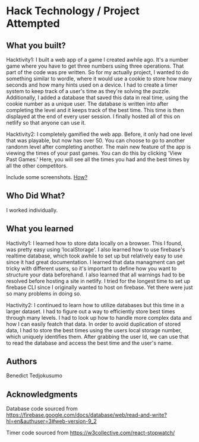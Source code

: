 # Hack Technology / Project Attempted

## What you built?

Hacktivity1:
I built a web app of a game I created awhile ago. It's a number game where you have to get three numbers using three operations. That part of the code was pre written. So for my actually project, I wanted to do something similar to wordle, where it would use a cookie to store how many seconds and how many hints used on a device. I had to create a timer system to keep track of a user's time as they're solving the puzzle. Additionally, I added a database that saved this data in real time, using the cookie number as a unique user. The database is written into after completing the level and it keeps track of the best time. This time is then displayed at the end of every user session. I finally hosted all of this on netlify so that anyone can use it.

Hacktivity2:
I completely gamified the web app. Before, it only had one level that was playable, but now has over 50. You can choose to go to another randonm level after completing another. The main new feature of the app is viewing the times of your past games. You can do this by clicking 'View Past Games.' Here, you will see all the times you had and the best times by all the other competitors. 


Include some screenshots.
[How?](https://help.github.com/articles/about-readmes/#relative-links-and-image-paths-in-readme-files)

## Who Did What?

I worked individually.

## What you learned

Hactivity1:
I learned how to store data locally on a browser. This I found, was pretty easy using 'localStorage'. I also learned how to use firebase's realtime database, which took awhile to set up but relatively easy to use since it had great documentation. I learned that data managment can get tricky with different users, so it's important to define how you want to structure your data beforehand. I also learned that all warnings had to be resolved before hosting a site in netlify.
I tried for the longest time to set up firebase CLI since I originally wanted to host on firebase. Yet there were just so many problems in doing so.

Hactivity2:
I continued to learn how to utilize databases but this time in a larger dataset. I had to figure out a way to efficiently store best times through many levels. I had to look up how to handle more complex data and how I can easily featch that data. In order to avoid duplication of stored data, I had to store the best times using the users local storage number, which uniquely identifies them. After grabbing the user Id, we can use that to read the database and access the best time and the user's name.

## Authors

Benedict Tedjokusumo

## Acknowledgments

Database code sourced from https://firebase.google.com/docs/database/web/read-and-write?hl=en&authuser=3#web-version-9_2

Timer code sourced from https://w3collective.com/react-stopwatch/
